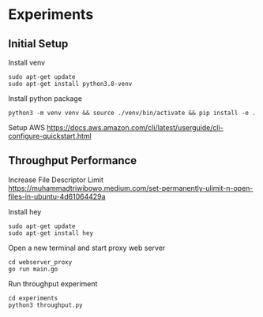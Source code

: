 # Experiments

## Initial Setup
Install venv
```
sudo apt-get update
sudo apt-get install python3.8-venv
```

Install python package
```
python3 -m venv venv && source ./venv/bin/activate && pip install -e .
```

Setup AWS
https://docs.aws.amazon.com/cli/latest/userguide/cli-configure-quickstart.html

## Throughput Performance
Increase File Descriptor Limit
https://muhammadtriwibowo.medium.com/set-permanently-ulimit-n-open-files-in-ubuntu-4d61064429a

Install hey
```
sudo apt-get update
sudo apt-get install hey
```

Open a new terminal and start proxy web server
```
cd webserver_proxy
go run main.go
```

Run throughput experiment
```
cd experiments
python3 throughput.py
```